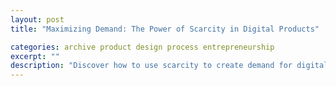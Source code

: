 ```yaml
---
layout: post
title: "Maximizing Demand: The Power of Scarcity in Digital Products"

categories: archive product design process entrepreneurship
excerpt: ""
description: "Discover how to use scarcity to create demand for digital products. Learn the psychology behind it, build urgency, and boost perceived value."
---
```


